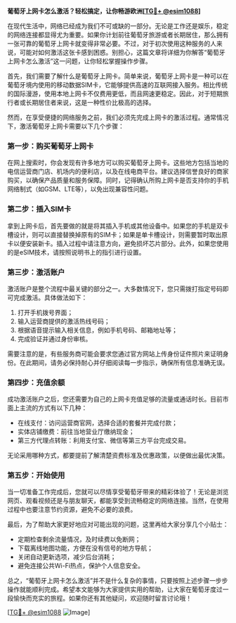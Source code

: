 **葡萄牙上网卡怎么激活？轻松搞定，让你畅游欧洲[[TG💪+ @esim1088](https://t.me/s/esim1088)]**

在现代生活中，网络已经成为我们不可或缺的一部分。无论是工作还是娱乐，稳定的网络连接都显得尤为重要。如果你计划前往葡萄牙旅游或者长期居住，那么拥有一张可靠的葡萄牙上网卡就变得非常必要。不过，对于初次使用这种服务的人来说，可能对如何激活这张卡感到困惑。别担心，这篇文章将详细为你解答“葡萄牙上网卡怎么激活”这一问题，让你轻松掌握操作步骤。

首先，我们需要了解什么是葡萄牙上网卡。简单来说，葡萄牙上网卡是一种可以在葡萄牙境内使用的移动数据SIM卡，它能够提供高速的互联网接入服务。相比传统的国际漫游，使用本地上网卡不仅费用更低，而且网速更稳定。因此，对于短期旅行者或长期居住者来说，这是一种性价比极高的选择。

然而，在享受便捷的网络服务之前，我们必须先完成上网卡的激活过程。通常情况下，激活葡萄牙上网卡需要以下几个步骤：

### **第一步：购买葡萄牙上网卡**
在网上搜索时，你会发现有许多地方可以购买葡萄牙上网卡。这些地方包括当地的电信运营商门店、机场内的便利店，以及在线电商平台。建议选择信誉良好的商家购买，以确保产品质量和服务保障。同时，记得确认所购上网卡是否支持你的手机网络制式（如GSM、LTE等），以免出现兼容性问题。

### **第二步：插入SIM卡**
拿到上网卡后，首先要做的就是将其插入手机或其他设备中。如果您的手机是双卡槽设计，则可以直接替换掉原有的SIM卡；如果是单卡槽设计，则需要暂时取出原卡以便安装新卡。插入过程中请注意方向，避免损坏芯片部分。此外，如果您使用的是eSIM技术，请按照说明书上的指引进行设置。

### **第三步：激活账户**
激活账户是整个流程中最关键的部分之一。大多数情况下，您只需拨打指定号码即可完成激活。具体做法如下：
1. 打开手机拨号界面；
2. 输入运营商提供的激活热线号码；
3. 根据语音提示输入相关信息，例如手机号码、邮箱地址等；
4. 完成验证并通过身份审核。

需要注意的是，有些服务商可能会要求您通过官方网站上传身份证件照片来证明身份。在此期间，请务必保持耐心并仔细阅读每一步指示，确保所有信息准确无误。

### **第四步：充值余额**
成功激活账户之后，您还需要为自己的上网卡充值足够的流量或通话时长。目前市面上主流的方式有以下几种：
- 在线支付：访问运营商官网，选择合适的套餐并完成付款；
- 实体店铺缴费：前往当地营业厅缴纳现金；
- 第三方代理点转账：利用支付宝、微信等第三方平台完成交易。

无论采用哪种方式，都要提前了解清楚资费标准及优惠政策，以便做出最优决策。

### **第五步：开始使用**
当一切准备工作完成后，您就可以尽情享受葡萄牙带来的精彩体验了！无论是浏览网页、观看视频还是与朋友聊天，都能享受到流畅稳定的网络连接。当然，在使用过程中也要注意节约资源，避免不必要的浪费。

最后，为了帮助大家更好地应对可能出现的问题，这里再给大家分享几个小贴士：
- 定期检查剩余流量情况，及时续费以免断网；
- 下载离线地图功能，方便在没有信号的地方导航；
- 关闭自动更新选项，减少后台消耗；
- 避免连接公共Wi-Fi热点，保护个人信息安全。

总之，“葡萄牙上网卡怎么激活”并不是什么复杂的事情，只要按照上述步骤一步步操作就能顺利完成。希望本文能够为大家提供实用的帮助，让大家在葡萄牙度过一段愉快而充实的旅程。如果你还有其他疑问，欢迎随时留言讨论哦！

[[TG💪+ @esim1088](https://t.me/s/esim1088) ![Image](https://i.postimg.cc/4NQfJmqS/Snipaste-2025-05-13-00-14-12.png)]